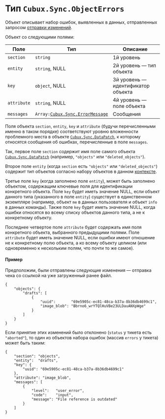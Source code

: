 Тип `Cubux.Sync.ObjectErrors`
=============================

Объект описывает набор ошибок, выявленных в данных, отправленных запросом
[отправки изменений][api-submit].

Объект со следующими полями:

Поле        | Тип            | Описание
----------- | -------------- | --------
`section`   | `string`       | 1й уровень
`entity`    | `string`, NULL | 2й уровень — тип объекта
`key`       | `object`, NULL | 3й уровень — идентификатор объекта
`attribute` | `string`, NULL | 4й уровень — поле объекта
`messages` | `Array:`[`Cubux.Sync.ErrorMessage`][Cubux.Sync.ErrorMessage] | Сообщения

Поля объекта `section`, `entity`, `key` и `attribute` (будучи
перечисленными именно в таком порядке) соответствуют уровню вложенности
проблемного места в объекте
[`Cubux.Sync.DataPatch`][Cubux.Sync.DataPatch], к которому относятся
сообщения об ошибках, перечисленные в поле `messages`.

Так, первое поле `section` содержит имя поле самого объекта
[`Cubux.Sync.DataPatch`][Cubux.Sync.DataPatch] (например, `"objects"`
или `"deleted_objects"`).

Второе поле `entity` (когда `section` есть `"objects"` или
`"deleted_objects"`) содержит тип объектов согласно набору объектов в
данном [контексте][context].

Третье поле `key` (когда заполнено поле `entity`), может быть заполнено
объектом, содержащим ключевые поля для идентификации конкретного
объекта. Поле `key` будет иметь значение NULL, если объект данного типа
(указанного в поле `entity`) существует в единственном экземпляре
(например, объект `me` в данных пользователя и объект `info` в данных
команды). Также поле `key` будет иметь значение NULL, когда ошибки
относятся во всему списку объектов данного типа, а не к конкретному
объекту.

Последнее четвертое поле `attribute` будет содержать имя поля
конкретного объекта, выбранного предыдущими полями. Поле `attribute`
будет иметь значение NULL, если ошибки имеют отношение не к конкретному
полю объекта, а ко всему объекту целиком (или одновременно к нескольким
полям, что почти то же самое).

#### Пример

Предположим, были отправлены следующие изменения — отправка чека со
ссылкой на уже загруженный ранее файл.

    {
        "objects": {
            "drafts": [
                {
                    "uuid":       "69e5905c-ec81-48ca-b37a-8b36db4699c1",
                    "image_blob": "Bbrno6_wrYTQlHuVBe23ULDauANXpWge"
                }
            ]
        }
    }

Если принятие этих изменений было отклонено (`status` у тикета есть
`"aborted"`), то один из объектов набора ошибок (массив `errors` у
тикета) может быть таким:

    {
        "section": "objects",
        "entity":  "drafts",
        "key": {
            "uuid": "69e5905c-ec81-48ca-b37a-8b36db4699c1"
        },
        "attribute": "image_blob",
        "messages": [
            {
                "level":   "user_error",
                "code":    "input",
                "message": "File reference is outdated"
            }
        ]
    }


[api-submit]: ../../sync/api/submit.md
[context]: ../../sync/02-context.md
[Cubux.Sync.DataPatch]: data-patch.md
[Cubux.Sync.ErrorMessage]: error-message.md
